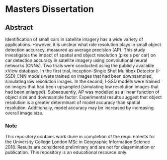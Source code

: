 # Masters Dissertation

## Abstract
Identification of small cars in satellite imagery has a wide variety of applications. However, it is unclear what role resolution plays in small object detection accuracy, measured as average precision (AP). This study investigates the impact of spatial and object resolution (pixels per car) on car detection accuracy in satellite imagery using convolutional neural networks (CNNs). Two trials were conducted using the publicly available xView database. In the first trial, Inception-Single Shot Multibox Detector (I-SSD) CNN models were trained on images that had been downsampled, simulating low resolution images. In the second, I-SSD models were trained on images that had been upsampled (simulating low resolution images that had been enlarged). Subsequently, AP was modelled as a linear function of object size and downsample factor. Experimental results suggest that object resolution is a greater determinant of model accuracy than spatial resolution. Additionally, model accuracy may be increased by increasing overall image size.

### Note
This repository contains work done in completion of the requirements for the University College London MSc in Geographic Information Science 2018.  Results are considered preliminary and are not for dissemination or publication.  This repository is an educational resource only.

